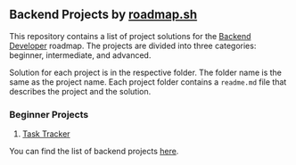 ## Backend Projects by [roadmap.sh](https://roadmap.sh)

This repository contains a list of project solutions for the [Backend Developer](https://roadmap.sh/backend) roadmap. The projects are divided into three categories: beginner, intermediate, and advanced.

Solution for each project is in the respective folder. The folder name is the same as the project name. Each project folder contains a `readme.md` file that describes the project and the solution.

### Beginner Projects

1. [Task Tracker](https://roadmap.sh/projects/task-tracker)
<!-- 2. [GitHub User Activity](https://roadmap.sh/projects/github-user-activity)
3. [Expense Tracker](https://roadmap.sh/projects/expense-tracker) -->

<!-- ### Intermediate Projects

### Advanced Projects -->

You can find the list of backend projects [here](https://roadmap.sh/backend/projects).